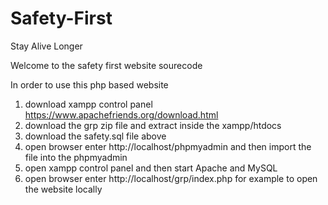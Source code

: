# Safety-First
Stay Alive Longer

Welcome to the safety first website sourecode

In order to use this php based website
1. download xampp control panel https://www.apachefriends.org/download.html 
2. download the grp zip file and extract inside the xampp/htdocs
3. download the safety.sql file above 
4. open browser enter http://localhost/phpmyadmin and then import the file into the phpmyadmin
5. open xampp control panel and then start Apache and MySQL
6. open browser enter http://localhost/grp/index.php for example to open the website locally
